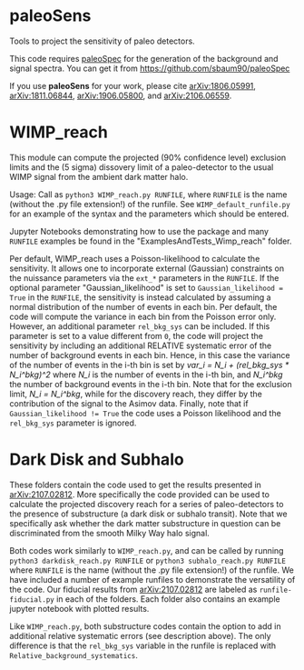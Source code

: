 # paleoSens
Tools to project the sensitivity of paleo detectors.

This code requires [paleoSpec](https://github.com/sbaum90/paleoSpec) for the generation of the background and signal spectra. You can get it from
https://github.com/sbaum90/paleoSpec

If you use **paleoSens** for your work, please cite [arXiv:1806.05991](https://arxiv.org/abs/1806.05991), [arXiv:1811.06844](https://arxiv.org/abs/1811.06844), [arXiv:1906.05800](https://arxiv.org/abs/1906.05800), and [arXiv:2106.06559](https://arxiv.org/abs/2106.06559).

# WIMP_reach
This module can compute the projected (90% confidence level) exclusion limits and the (5 sigma) dissovery limit of a paleo-detector to the usual WIMP signal from the ambient dark matter halo. 

Usage: Call as `python3 WIMP_reach.py RUNFILE`, where `RUNFILE` is the name (without the .py file extension!) of the runfile. See `WIMP_default_runfile.py` for an example of the syntax and the parameters which should be entered.

Jupyter Notebooks demonstrating how to use the package and many `RUNFILE` examples be found in the "ExamplesAndTests_Wimp_reach" folder.

Per default, WIMP_reach uses a Poisson-likelihood to calculate the sensitivity. It allows one to incorporate external (Gaussian) constraints on the nuissance parameters via the `ext_*` parameters in the `RUNFILE`. If the optional parameter "Gaussian_likelihood" is set to `Gaussian_likelihood = True` in the `RUNFILE`, the sensitivity is instead calculated by assuming a normal distribution of the number of events in each bin. Per default, the code will compute the variance in each bin from the Poisson error only. However, an additional parameter `rel_bkg_sys` can be included. If this parameter is set to a value different from `0`, the code will project the sensitivity by including an additional RELATIVE systematic error of the number of background events in each bin. Hence, in this case the variance of the number of events in the i-th bin is set by *var_i = N_i + (rel_bkg_sys * N_i^bkg)^2* where *N_i* is the number of events in the i-th bin, and *N_i^bkg* the number of background events in the i-th bin. Note that for the exclusion limit, *N_i = N_i^bkg*, while for the discovery reach, they differ by the contribution of the signal to the Asimov data. Finally, note that if `Gaussian_likelihood != True` the code uses a Poisson likelihood and the `rel_bkg_sys` parameter is ignored.

# Dark Disk and Subhalo
These folders contain the code used to get the results presented in [arXiv:2107.02812](https://arxiv.org/abs/2107.02812). More specifically the code provided can be used to calculate the projected discovery reach for a series of paleo-detectors to the presence of substructure (a dark disk or subhalo transit). Note that we specifically ask whether the dark matter substructure in question can be discriminated from the smooth Milky Way halo signal.

Both codes work similarly to `WIMP_reach.py`, and can be called by running `python3 darkdisk_reach.py RUNFILE` or `python3 subhalo_reach.py RUNFILE` where `RUNFILE` is the name (without the .py file extension!) of the runfile. We have included a number of example runfiles to demonstrate the versatility of the code. Our fiducial results from [arXiv:2107.02812](https://arxiv.org/abs/2107.02812) are labeled as `runfile-fiducial.py` in each of the folders. Each folder also contains an example jupyter notebook with plotted results.

Like `WIMP_reach.py`, both substructure codes contain the option to add in additional relative systematic errors (see description above). The only difference is that the `rel_bkg_sys` variable in the runfile is replaced with `Relative_background_systematics`.




